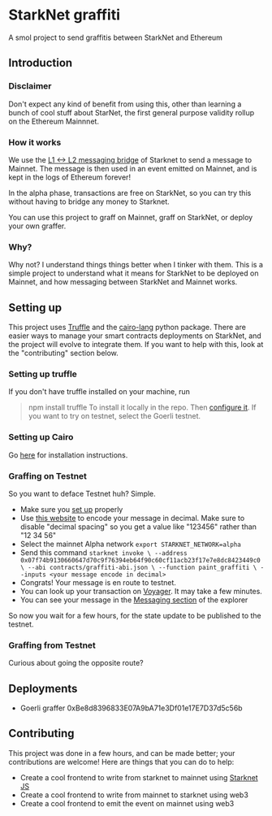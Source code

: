 # StarkNet graffiti
A smol project to send graffitis between StarkNet and Ethereum

## Introduction
### Disclaimer
Don't expect any kind of benefit from using this, other than learning a bunch of cool stuff about StarNet, the first general purpose validity rollup on the Ethereum Mainnnet. 

### How it works
We use the [L1 <-> L2 messaging bridge](https://www.cairo-lang.org/docs/hello_starknet/l1l2.html) of Starknet to send a message to Mainnet. The message is then used in an event emitted on Mainnet, and is kept in the logs of Ethereum forever! 

In the alpha phase, transactions are free on StarkNet, so you can try this without having to bridge any money to Starknet. 

You can use this project to graff on Mainnet, graff on StarkNet, or deploy your own graffer.

### Why?
Why not? I understand things things better when I tinker with them. This is a simple project to understand what it means for StarkNet to be deployed on Mainnet, and how messaging between StarkNet and Mainnet works. 

## Setting up
This project uses [Truffle](https://www.trufflesuite.com/truffle) and the [cairo-lang](https://pypi.org/project/cairo-lang/) python package. 
There are easier ways to manage your smart contracts deployments on StarkNet, and the project will evolve to integrate them. If you want to help with this, look at the "contributing" section below.

### Setting up truffle
If you don't have truffle installed on your machine, run
> npm install truffle
To install it locally in the repo. Then [configure it](https://www.trufflesuite.com/guides/using-infura-custom-provider). If you want to try on testnet, select the Goerli testnet.

### Setting up Cairo
Go [here](https://www.cairo-lang.org/docs/quickstart.html) for installation instructions.

### Graffing on Testnet
So you want to deface Testnet huh? Simple.
- Make sure you [set up](###-Setting-up-Cairo) properly
- Use [this website](https://onlineasciitools.com/convert-ascii-to-decimal) to encode your message in decimal. Make sure to disable "decimal spacing" so you get a value like "123456" rather than "12 34 56"
- Select the mainnet Alpha network `export STARKNET_NETWORK=alpha`
- Send this command `starknet invoke \
    --address 0x07f74b9130660647d70c9f76394eb64f90c60cf11acb23f17e7e8dc8423449c0 \
    --abi contracts/graffiti-abi.json \
    --function paint_graffiti \
    --inputs <your message encode in decimal>`
- Congrats! Your message is en route to testnet.
- You can look up your transaction on [Voyager](https://voyager.online/). It may take a few minutes.
- You can see your message in the [Messaging section](https://goerli.voyager.online/contract/0x07f74b9130660647d70c9f76394eb64f90c60cf11acb23f17e7e8dc8423449c0#messages) of the explorer

So now you wait for a few hours, for the state update to be published to the testnet. 

### Graffing from Testnet
Curious about going the opposite route?


## Deployments
- Goerli graffer 0xBe8d8396833E07A9bA71e3Df01e17E7D37d5c56b

## Contributing
This project was done in a few hours, and can be made better; your contributions are welcome! Here are things that you can do to help:
- Create a cool frontend to write from starknet to mainnet using [Starknet JS](https://www.starknetjs.com/index.html)
- Create a cool frontend to write from mainnet to starknet using web3
- Create a cool frontend to emit the event on mainnet using web3
